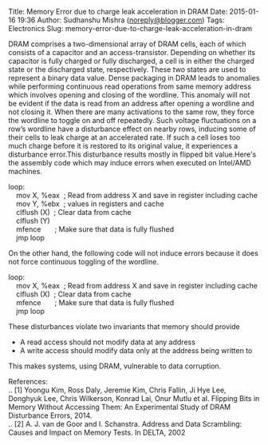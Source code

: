 Title: Memory Error due to charge leak acceleration in DRAM
Date: 2015-01-16 19:36
Author: Sudhanshu Mishra (noreply@blogger.com)
Tags: Electronics
Slug: memory-error-due-to-charge-leak-acceleration-in-dram

<div dir="ltr" style="text-align: left;">
DRAM comprises a two-dimensional array of DRAM cells, each of which
consists of a capacitor and an access-transistor. Depending on whether
its capacitor is fully charged or fully discharged, a cell is in either
the charged state or the discharged state, respectively. These two
states are used to represent a binary data value.  
Dense packaging in DRAM leads to anomalies while performing continuous
read operations from same memory address which involves opening and
closing of the wordline. This anomaly will not be evident if the data is
read from an address after opening a wordline and not closing it. When
there are many activations to the same row, they force the wordline to
toggle on and off repeatedly. Such voltage fluctuations on a row’s
wordline have a disturbance effect on nearby rows, inducing some of
their cells to leak charge at an accelerated rate. If such a cell loses
too much charge before it is restored to its original value, it
experiences a disturbance error.This disturbance results mostly in
flipped bit value.Here's the assembly code which may induce errors when
executed on Intel/AMD machines.  
  
loop:  
    mov X, %eax  ; Read from address X and save in register including
cache  
    mov Y, %ebx  ; values in registers and cache  
    clflush (X)  ; Clear data from cache  
    clflush (Y)  
    mfence       ; Make sure that data is fully flushed  
    jmp loop  
  
On the other hand, the following code will not induce errors because it
does not force continuous toggling of the wordline.  
  
loop:  
    mov X, %eax  ; Read from address X and save in register including
cache  
    clflush (X)  ; Clear data from cache  
    mfence       ; Make sure that data is fully flushed  
    jmp loop  
  
These disturbances violate two invariants that memory should provide  
  

-   A read access should not modify data at any address
-   A write access should modify data only at the address being written
    to

  
This makes systems, using DRAM, vulnerable to data corruption.  
  
  
References:  
.. [1] Yoongu Kim, Ross Daly, Jeremie Kim, Chris Fallin, Ji Hye Lee,
Donghyuk Lee, Chris Wilkerson, Konrad Lai, Onur Mutlu et al. Flipping
Bits in Memory Without Accessing Them: An Experimental Study of DRAM
Disturbance Errors, 2014.  
.. [2] A. J. van de Goor and I. Schanstra. Address and Data Scrambling:
Causes and Impact on Memory Tests. In DELTA, 2002  

<div>
  

</div>
</div>
</p>

